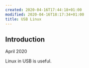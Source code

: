 ```yaml
---
created: 2020-04-16T17:44:18+01:00
modified: 2020-04-16T18:17:34+01:00
title: USB Linux
---
```


## Introduction

April 2020

Linux in USB is useful.